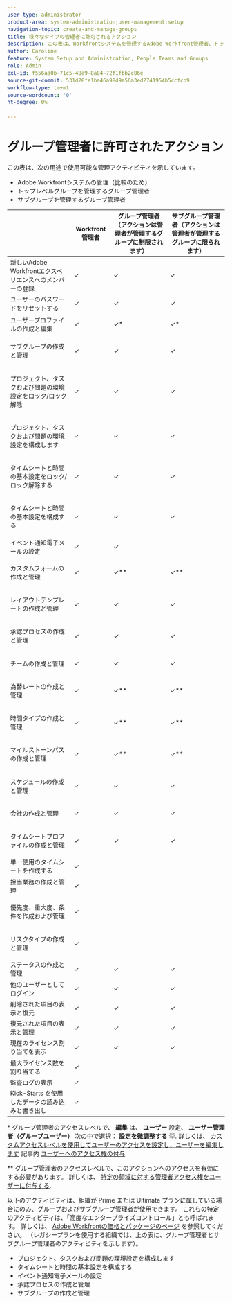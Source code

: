 ```yaml
---
user-type: administrator
product-area: system-administration;user-management;setup
navigation-topic: create-and-manage-groups
title: 様々なタイプの管理者に許可されるアクション
description: この表は、Workfrontシステムを管理するAdobe Workfront管理者、トップレベルグループを管理するグループ管理者、およびサブグループを管理するグループ管理者が使用できる管理アクティビティを比較します。
author: Caroline
feature: System Setup and Administration, People Teams and Groups
role: Admin
exl-id: f556aa0b-71c5-48a9-8a84-72f1fbb2c86e
source-git-commit: 531d28fe1ba46a98d9a56a3ed2741954b5ccfcb9
workflow-type: tm+mt
source-wordcount: '0'
ht-degree: 0%

---
```


# グループ管理者に許可されたアクション

この表は、次の用途で使用可能な管理アクティビティを示しています。

* Adobe Workfrontシステムの管理（比較のため）
* トップレベルグループを管理するグループ管理者
* サブグループを管理するグループ管理者

<table style="table-layout:auto"> 
 <col> 
 <col> 
 <col> 
 <col> 
 <thead> 
  <tr> 
   <th> </th> 
   <th>Workfront管理者 </th> 
   <th>グループ管理者（アクションは管理者が管理するグループに制限されます）</th> 
   <th>サブグループ管理者（アクションは管理者が管理するグループに限られます）</th> 
  </tr> 
 </thead> 
 <tbody> 
  <tr> 
   <td>新しいAdobe Workfrontエクスペリエンスへのメンバーの登録</td> 
   <td>✓ </td> 
   <td>✓ </td> 
   <td>✓ </td> 
  </tr> 
  <tr> 
   <td>ユーザーのパスワードをリセットする</td> 
   <td>✓ </td> 
   <td>✓ </td> 
   <td>✓ </td> 
  </tr> 
  <tr> 
   <td>ユーザープロファイルの作成と編集</td> 
   <td>✓</td> 
   <td> <p>✓*</p> </td> 
   <td> <p>✓*</p> </td> 
  </tr> 
  <tr> 
   <td> <p>サブグループの作成と管理</p> </td> 
   <td>✓ </td> 
   <td> <p>✓</p> </td> 
   <td>✓</td> 
  </tr> 
  <tr> 
   <td> <p>プロジェクト、タスクおよび問題の環境設定をロック/ロック解除</p> </td> 
   <td>✓</td> 
   <td>✓</td> 
   <td>✓</td> 
  </tr> 
  <tr> 
   <td> <p>プロジェクト、タスクおよび問題の環境設定を構成します</p> </td> 
   <td>✓ </td> 
   <td> <p>✓</p> </td> 
   <td>✓</td> 
  </tr> 
  <tr> 
   <td> <p>タイムシートと時間の基本設定をロック/ロック解除する</p> </td> 
   <td>✓ </td> 
   <td> <p>✓</p> </td> 
   <td>✓</td> 
  </tr> 
  <tr> 
   <td> <p>タイムシートと時間の基本設定を構成する</p> </td> 
   <td>✓ </td> 
   <td> <p>✓</p> </td> 
   <td>✓</td> 
  </tr> 
  <tr> 
   <td>イベント通知電子メールの設定</td> 
   <td>✓ </td> 
   <td>✓</td> 
   <td> </td> 
  </tr> 
  <tr> 
   <td> <p>カスタムフォームの作成と管理</p> </td> 
   <td>✓ </td> 
   <td>✓**</td> 
   <td>✓**</td> 
  </tr> 
  <tr> 
   <td> <p>レイアウトテンプレートの作成と管理</p> </td> 
   <td>✓ </td> 
   <td> <p>✓</p> </td> 
   <td>✓</td> 
  </tr> 
  <tr> 
   <td> <p>承認プロセスの作成と管理</p> </td> 
   <td>✓ </td> 
   <td> <p>✓</p> </td> 
   <td>✓</td> 
  </tr> 
  <tr> 
   <td> <p>チームの作成と管理</p> </td> 
   <td>✓ </td> 
   <td> <p>✓</p> </td> 
   <td>✓</td> 
  </tr> 
  <tr> 
   <td> <p>為替レートの作成と管理</p> </td> 
   <td>✓ </td> 
   <td>✓**</td> 
   <td>✓**</td> 
  </tr> 
  <tr> 
   <td> <p>時間タイプの作成と管理</p> </td> 
   <td>✓ </td> 
   <td>✓**</td> 
   <td>✓**</td> 
  </tr> 
  <tr> 
   <td> <p>マイルストーンパスの作成と管理</p> </td> 
   <td>✓ </td> 
   <td>✓**</td> 
   <td>✓**</td> 
  </tr> 
  <tr> 
   <td> <p>スケジュールの作成と管理</p> </td> 
   <td>✓ </td> 
   <td> <p>✓</p> </td> 
   <td>✓</td> 
  </tr> 
  <tr> 
   <td> <p>会社の作成と管理</p> </td> 
   <td>✓ </td> 
   <td> <p>✓</p> </td> 
   <td>✓</td> 
  </tr> 
  <tr> 
   <td> <p>タイムシートプロファイルの作成と管理</p> </td> 
   <td>✓ </td> 
   <td> <p>✓</p> </td> 
   <td>✓</td> 
  </tr> 
  <tr> 
   <td>単一使用のタイムシートを作成する</td> 
   <td>✓</td> 
   <td> </td> 
   <td> </td> 
  </tr> 
  <tr> 
   <td>担当業務の作成と管理</td> 
   <td>✓</td> 
   <td> </td> 
   <td> </td> 
  </tr> 
  <tr> 
   <td> <p> 優先度、重大度、条件を作成および管理</p> </td> 
   <td>✓</td> 
   <td> </td> 
   <td> </td> 
  </tr> 
  <tr> 
   <td> <p>リスクタイプの作成と管理</p> </td> 
   <td>✓ </td> 
   <td> </td> 
   <td> </td> 
  </tr> 
  <tr> 
   <td>ステータスの作成と管理</td> 
   <td>✓ </td> 
   <td>✓ </td> 
   <td>✓</td> 
  </tr> 
  <tr> 
   <td>他のユーザーとしてログイン</td> 
   <td>✓ </td> 
   <td>✓ </td> 
   <td>✓ </td> 
  </tr> 
  <tr> 
   <td>削除された項目の表示と復元</td> 
   <td>✓ </td> 
   <td>✓ </td> 
   <td>✓ </td> 
  </tr> 
  <tr> 
   <td>復元された項目の表示と管理</td> 
   <td>✓ </td> 
   <td>✓ </td> 
   <td>✓ </td> 
  </tr> 
  <tr> 
   <td>現在のライセンス割り当てを表示</td> 
   <td>✓ </td> 
   <td>✓ </td> 
   <td>✓ </td> 
  </tr> 
  <tr> 
   <td>最大ライセンス数を割り当てる</td> 
   <td>✓ </td> 
   <td> </td> 
   <td> </td> 
  </tr> 
  <tr> 
   <td>監査ログの表示</td> 
   <td>✓ </td> 
   <td> </td> 
   <td> </td> 
  </tr> 
  <tr> 
   <td>Kick-Starts を使用したデータの読み込みと書き出し</td> 
   <td>✓ </td> 
   <td> </td> 
   <td> </td> 
  </tr> 
 </tbody> 
</table>

&#42; グループ管理者のアクセスレベルで、 **編集** は、 **ユーザー** 設定、 **ユーザー管理者（グループユーザー）** 次の中で選択： **設定を微調整する** ![](assets/gear-icon-in-access-levels.png). 詳しくは、 [カスタムアクセスレベルを使用してユーザーのアクセスを設定し、ユーザーを編集します](../../../administration-and-setup/add-users/configure-and-grant-access/grant-access-other-users.md#access-to-edit) 記事内 [ユーザーへのアクセス権の付与](../../../administration-and-setup/add-users/configure-and-grant-access/grant-access-other-users.md).

&#42;&#42; グループ管理者のアクセスレベルで、このアクションへのアクセスを有効にする必要があります。 詳しくは、 [特定の領域に対する管理者アクセス権をユーザーに付与する](../../../administration-and-setup/add-users/configure-and-grant-access/grant-users-admin-access-certain-areas.md).

以下のアクティビティは、組織が Prime または Ultimate プランに属している場合にのみ、グループおよびサブグループ管理者が使用できます。 これらの特定のアクティビティは、「高度なエンタープライズコントロール」とも呼ばれます。 詳しくは、 [Adobe Workfrontの価格とパッケージのページ](https://business.adobe.com/products/workfront/pricing.html) を参照してください。 （レガシープランを使用する組織では、上の表に、グループ管理者とサブグループ管理者のアクティビティを示します）。

* プロジェクト、タスクおよび問題の環境設定を構成します
* タイムシートと時間の基本設定を構成する
* イベント通知電子メールの設定
* 承認プロセスの作成と管理
* サブグループの作成と管理
